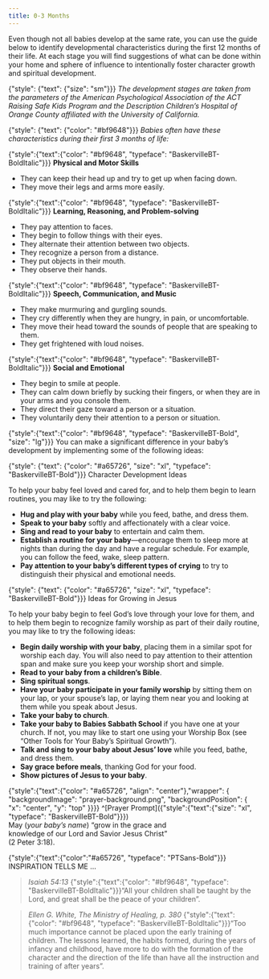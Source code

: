 ```yaml
---
title: 0-3 Months
---
```


Even though not all babies develop at the same rate, you can use the guide below to identify developmental characteristics during the first 12 months of their life. At each stage you will find suggestions of what can be done within your home and sphere of influence to intentionally foster character growth and spiritual development.

{"style": {"text": {"size": "sm"}}}
_The development stages are taken from the parameters of the American Psychological Association of the ACT Raising Safe Kids Program and the Description Children’s Hospital of Orange County affiliated with the University of California._

{"style": {"text": {"color": "#bf9648"}}}
_Babies often have these characteristics during their first 3 months of life:_

{"style":{"text":{"color": "#bf9648", "typeface": "BaskervilleBT-BoldItalic"}}}
**Physical and Motor Skills**

- They can keep their head up and try to get up when facing down.
- They move their legs and arms more easily.

{"style":{"text":{"color": "#bf9648", "typeface": "BaskervilleBT-BoldItalic"}}}
**Learning, Reasoning, and Problem-solving**

- They pay attention to faces.
- They begin to follow things with their eyes.
- They alternate their attention between two objects.
- They recognize a person from a distance.
- They put objects in their mouth.
- They observe their hands.

{"style":{"text":{"color": "#bf9648", "typeface": "BaskervilleBT-BoldItalic"}}}
**Speech, Communication, and Music**

- They make murmuring and gurgling sounds.
- They cry differently when they are hungry, in pain, or uncomfortable.
- They move their head toward the sounds of people that are speaking to them.
- They get frightened with loud noises.

{"style":{"text":{"color": "#bf9648", "typeface": "BaskervilleBT-BoldItalic"}}}
**Social and Emotional**

- They begin to smile at people.
- They can calm down briefly by sucking their fingers, or when they are in your arms and you console them.
- They direct their gaze toward a person or a situation.
- They voluntarily deny their attention to a person or situation.

{"style":{"text":{"color": "#bf9648", "typeface": "BaskervilleBT-Bold", "size": "lg"}}}
You can make a significant difference in your baby’s development by implementing some of the following ideas:

{"style": {"text": {"color": "#a65726", "size": "xl", "typeface": "BaskervilleBT-Bold"}}}
Character Development Ideas

To help your baby feel loved and cared for, and to help them begin to learn routines, you may like to try the following:

+ **Hug and play with your baby** while you feed, bathe, and dress them.
+ **Speak to your baby** softly and affectionately with a clear voice.
+ **Sing and read to your baby** to entertain and calm them.
+ **Establish a routine for your baby**—encourage them to sleep more at nights than during the day and have a regular schedule. For example, you can follow the feed, wake, sleep pattern.
+ **Pay attention to your baby’s different types of crying** to try to distinguish their physical and emotional needs.

{"style": {"text": {"color": "#a65726", "size": "xl", "typeface": "BaskervilleBT-Bold"}}}
Ideas for Growing in Jesus

To help your baby begin to feel God’s love through your love for them, and to help them begin to recognize family worship as part of their daily routine, you may like to try the following ideas:

+ **Begin daily worship with your baby**, placing them in a similar spot for worship each day. You will also need to pay attention to their attention span and make sure you keep your worship short and simple.
+ **Read to your baby from a children’s Bible**.
+ **Sing spiritual songs**.
+ **Have your baby participate in your family worship** by sitting them on your lap, or your spouse’s lap, or laying them near you and looking at them while you speak about Jesus.
+ **Take your baby to church**.
+ **Take your baby to Babies Sabbath School** if you have one at your church. If not, you may like to start one using your Worship Box (see “Other Tools for Your Baby’s Spiritual Growth”).
+ **Talk and sing to your baby about Jesus’ love** while you feed, bathe, and dress them.
+ **Say grace before meals**, thanking God for your food.
+ **Show pictures of Jesus to your baby**.

{"style":{"text":{"color": "#a65726", "align": "center"},"wrapper": { "backgroundImage": "prayer-background.png", "backgroundPosition": { "x": "center", "y": "top" }}}}
^[Prayer Prompt]({"style":{"text":{"size": "xl", "typeface": "BaskervilleBT-Bold"}}})\
May (_your baby’s name_) “grow in the grace and\
knowledge of our Lord and Savior Jesus Christ”\
(2 Peter 3:18).


{"style":{"text":{"color":"#a65726", "typeface": "PTSans-Bold"}}}
INSPIRATION TELLS ME ...

> <cite>Isaiah 54:13</cite>
> {"style":{"text":{"color": "#bf9648", "typeface": "BaskervilleBT-BoldItalic"}}}“All your children shall be taught by the Lord, and great shall be the peace of your children”.

> <cite>Ellen G. White, The Ministry of Healing, p. 380</cite>
> {"style":{"text":{"color": "#bf9648", "typeface": "BaskervilleBT-BoldItalic"}}}“Too much importance cannot be placed upon the early training of children. The lessons learned, the habits formed, during the years of infancy and childhood, have more to do with the formation of the character and the direction of the life than have all the instruction and training of after years”.